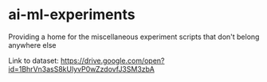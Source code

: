 # ai-ml-experiments
Providing a home for the miscellaneous experiment scripts that don't belong anywhere else

Link to dataset: https://drive.google.com/open?id=1BhrVn3asS8kUlyvP0wZzdovfJ3SM3zbA
